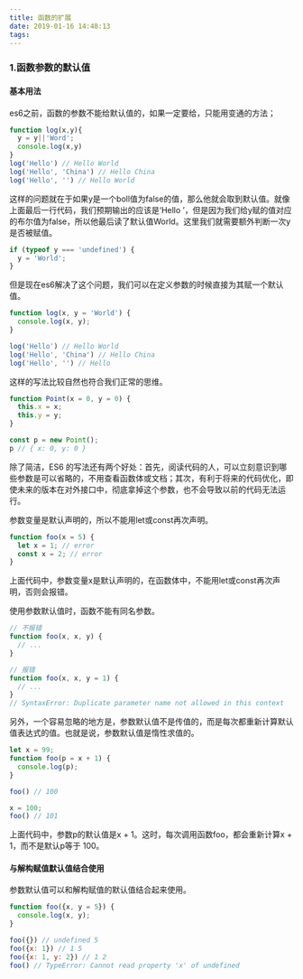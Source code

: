```yaml
---
title: 函数的扩展
date: 2019-01-16 14:48:13
tags:
---
```


### 1.函数参数的默认值

#### 基本用法

es6之前，函数的参数不能给默认值的，如果一定要给，只能用变通的方法；

```javascript
function log(x,y){
  y = y||'Word';
  console.log(x,y)
}
log('Hello') // Hello World
log('Hello', 'China') // Hello China
log('Hello', '') // Hello World
```

这样的问题就在于如果y是一个boll值为false的值，那么他就会取到默认值。就像上面最后一行代码，我们预期输出的应该是‘Hello ’，但是因为我们给y赋的值对应的布尔值为false，所以他最后读了默认值World。这里我们就需要额外判断一次y是否被赋值。

```JavaScript
if (typeof y === 'undefined') {
  y = 'World';
}
```

但是现在es6解决了这个问题，我们可以在定义参数的时候直接为其赋一个默认值。

```JavaScript
function log(x, y = 'World') {
  console.log(x, y);
}

log('Hello') // Hello World
log('Hello', 'China') // Hello China
log('Hello', '') // Hello
```

这样的写法比较自然也符合我们正常的思维。

```JavaScript
function Point(x = 0, y = 0) {
  this.x = x;
  this.y = y;
}

const p = new Point();
p // { x: 0, y: 0 }
```

除了简洁，ES6 的写法还有两个好处：首先，阅读代码的人，可以立刻意识到哪些参数是可以省略的，不用查看函数体或文档；其次，有利于将来的代码优化，即使未来的版本在对外接口中，彻底拿掉这个参数，也不会导致以前的代码无法运行。

参数变量是默认声明的，所以不能用let或const再次声明。

```JavaScript
function foo(x = 5) {
  let x = 1; // error
  const x = 2; // error
}
```

上面代码中，参数变量x是默认声明的，在函数体中，不能用let或const再次声明，否则会报错。

使用参数默认值时，函数不能有同名参数。

```JavaScript
// 不报错
function foo(x, x, y) {
  // ...
}

// 报错
function foo(x, x, y = 1) {
  // ...
}
// SyntaxError: Duplicate parameter name not allowed in this context

```

另外，一个容易忽略的地方是，参数默认值不是传值的，而是每次都重新计算默认值表达式的值。也就是说，参数默认值是惰性求值的。

```JavaScript
let x = 99;
function foo(p = x + 1) {
  console.log(p);
}

foo() // 100

x = 100;
foo() // 101
```

上面代码中，参数p的默认值是x + 1。这时，每次调用函数foo，都会重新计算x + 1，而不是默认p等于 100。

#### 与解构赋值默认值结合使用

参数默认值可以和解构赋值的默认值结合起来使用。

```JavaScript
function foo({x, y = 5}) {
  console.log(x, y);
}

foo({}) // undefined 5
foo({x: 1}) // 1 5
foo({x: 1, y: 2}) // 1 2
foo() // TypeError: Cannot read property 'x' of undefined
```

